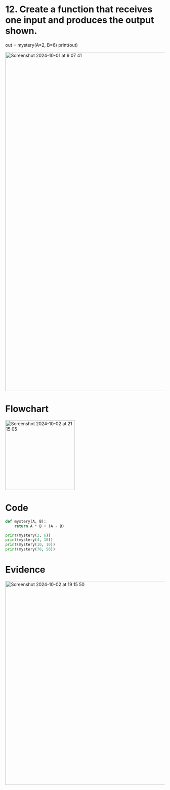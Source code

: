 # 12. Create a function that receives one input and produces the output shown. 
out = mystery(A=2, B=6)
print(out)

<img width="1069" alt="Screenshot 2024-10-01 at 9 07 41" src="https://github.com/user-attachments/assets/4cec215d-14ed-43d9-9050-46f61ccd6af7">


# Flowchart
<img width="220" alt="Screenshot 2024-10-02 at 21 15 05" src="https://github.com/user-attachments/assets/43c4b926-eccd-4070-8081-676daee0e24f">



# Code
```.py
def mystery(A, B):
    return A * B + (A - B)

print(mystery(2, 6))
print(mystery(4, 10))
print(mystery(10, 10))
print(mystery(70, 50))

```
# Evidence

<img width="643" alt="Screenshot 2024-10-02 at 19 15 50" src="https://github.com/user-attachments/assets/bc978dc4-6b2e-4a3c-8759-ad1a8d9ef468">
